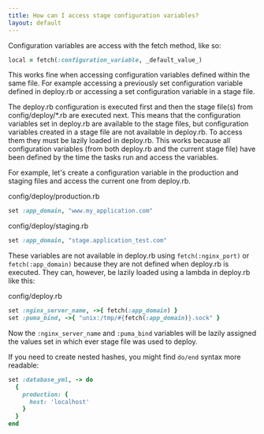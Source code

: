 ```yaml
---
title: How can I access stage configuration variables?
layout: default
---
```


Configuration variables are access with the fetch method, like so:

```ruby
local = fetch(:configuration_variable, _default_value_)
```

This works fine when accessing configuration variables defined within the same file.  For example accessing a previously set configuration variable defined in deploy.rb or accessing a set configuration variable in a stage file.

The deploy.rb configuration is executed first and then the stage file(s) from config/deploy/*.rb are executed next.  This means that the configuration variables set in deploy.rb are available to the stage files, but configuration variables created in a stage file are not available in deploy.rb.  To access them they must be lazily loaded in deploy.rb.  This works because all configuration variables (from both deploy.rb and the current stage file) have been defined by the time the tasks run and access the variables.

For example, let's create a configuration variable in the production and staging files and access the current one from deploy.rb.

config/deploy/production.rb

```ruby
set :app_domain, "www.my_application.com"
```

config/deploy/staging.rb

```ruby
set :app_domain, "stage.application_test.com"
```

These variables are not available in deploy.rb using `fetch(:nginx_port)` or `fetch(:app_domain)` because they are not defined when deploy.rb is executed.  They can, however, be lazily loaded using a lambda in deploy.rb like this:

config/deploy.rb

```ruby
set :nginx_server_name, ->{ fetch(:app_domain) }
set :puma_bind, ->{ "unix:/tmp/#{fetch(:app_domain)}.sock" }
```

Now the `:nginx_server_name` and `:puma_bind` variables will be lazily assigned the values set in which ever stage file was used to deploy.

If you need to create nested hashes, you might find `do/end` syntax more readable:

```ruby
set :database_yml, -> do
  {
    production: {
      host: 'localhost'
    }
  }
end
```
